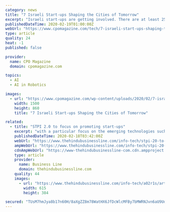 ```yaml
---
category: news
title: "7 Israeli Start-ups Shaping the Cities of Tomorrow"
excerpt: "Israeli start-ups are getting involved. There are at least 250 active smart city companies ... It covers the full operational cycle, from data fusion to traffic planning automation. Using artificial intelligence, IoT and predictive simulations with connected vehicle technology, it gives policymakers, traffic controllers, and transportation ..."
publishedDateTime: 2020-02-19T01:00:00Z
webUrl: "https://www.cpomagazine.com/tech/7-israeli-start-ups-shaping-the-cities-of-tomorrow/"
type: article
quality: 24
heat: -1
published: false

provider:
  name: CPO Magazine
  domain: cpomagazine.com

topics:
  - AI
  - AI in Robotics

images:
  - url: "https://www.cpomagazine.com/wp-content/uploads/2020/02/7-israeli-start-ups-shaping-the-cities-of-tomorrow_1500.jpg"
    width: 1500
    height: 860
    title: "7 Israeli Start-ups Shaping the Cities of Tomorrow"

related:
  - title: "STPI 2.0 to focus on promoting start-ups"
    excerpt: "with a particular focus on the emerging technologies such as Artificial Intelligence, Robotics, VFX, Gaming and Animation. Rai said it is a new role that the organisation assumed keeping in view the unfolding opportunities for start-ups in the country. Unlike in the earlier version, where it set up incubators for IT firms, the STPI would now ..."
    publishedDateTime: 2020-02-18T03:42:00Z
    webUrl: "https://www.thehindubusinessline.com/info-tech/stpi-20-to-focus-on-promoting-start-ups/article30844260.ece"
    ampWebUrl: "https://www.thehindubusinessline.com/info-tech/stpi-20-to-focus-on-promoting-start-ups/article30844260.ece/amp/"
    cdnAmpWebUrl: "https://www-thehindubusinessline-com.cdn.ampproject.org/c/s/www.thehindubusinessline.com/info-tech/stpi-20-to-focus-on-promoting-start-ups/article30844260.ece/amp/"
    type: article
    provider:
      name: Business Line
      domain: thehindubusinessline.com
    quality: 44
    images:
      - url: "https://www.thehindubusinessline.com/info-tech/a02r1s/article30844259.ece/ALTERNATES/LANDSCAPE_615/BL1804OMKAR"
        width: 615
        height: 384

secured: "TUsM7hmJya8b17n60H/8aXgZZ8m78WatHX6JfDcWlcMFBy7bMWRNJvn6aU9UduaGW3YonFE4Rae9+dG5RplV598x3ZViP6Aj4bkda27W3iNCj3j3cVIMWHxWYmqK4m400YBg9yi1h6rD/XQatH2Qg78x8cq3bXwzLq1NRTBSNncJHEl3giNnmhbXwIt0vFcHG93UjiWH2wAYL32V+yBhpsqxzNocCyuGkXFm/o0v+O6Tb/9WLw2NBD1SLm6BqecRqkdFoDGP2dK6bQqIbqTQ8q0acxJmwchtT0XrZMyItri8+cu9b2bwJpwvTzW2GsSb;sNwuEnXHGJ55+T8x9/P/UA=="
---
```


